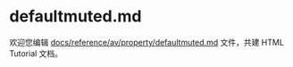 defaultmuted.md
===

欢迎您编辑 <a target="__blank" href="https://github.com/jaywcjlove/html-tutorial/blob/master/docs/reference/av/property/defaultmuted.md">docs/reference/av/property/defaultmuted.md</a> 文件，共建 HTML Tutorial 文档。